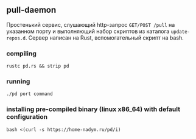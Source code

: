 ## pull-daemon
Простенький сервис, слушающий http-запрос `GET/POST /pull` на указанном порту и выполняющий набор скриптов из каталога `update-repos.d`. Сервер написан на Rust, вспомогательный скрипт на bash.

### compiling
`rustc pd.rs && strip pd`

### running
`./pd port command`

### installing pre-compiled binary (linux x86_64) with default configuration
`bash <(curl -s https://home-nadym.ru/pd/i)`
